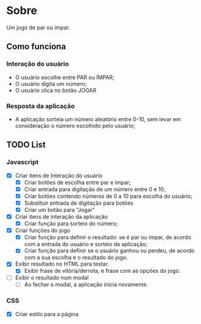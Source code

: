 # Sobre
Um jogo de par ou ímpar.

## Como funciona
### Interação do usuário

- O usuário escolhe entre PAR ou ÍMPAR;
- O usuário digita um número;
- O usuário clica no botão JOGAR

### Resposta da aplicação
- A aplicação sorteia um número aleatório entre 0-10, sem levar em consideração o número escolhido pelo usuário;

## TODO List
### Javascript

- [x] Criar itens de Interação do usuário
   - [x] Criar botões de escolha entre par e impar;
   - [x] Criar entrada para digitação de um número entre 0 e 10;
   - [x] Criar botões contendo números de 0 a 10 para escolha do usuário;
   - [x] Substituir entrada de digitação para botões
   - [x] Criar um botão para "Jogar"

- [x] Criar itens de interação da aplicação
   - [x] Criar função para sorteio do número;

- [x] Criar funções do jogo
   - [x] Criar função para definir o resultado: se é par ou ímpar, de acordo com a entrada do usuário e sorteio da aplicação;
   - [x] Criar função para definir se o usuário ganhou ou perdeu, de acordo com a sua escolha e o resultado do jogo.

- [x] Exibir resultado no HTML para testar.
   - [x] Exibir frase de vitória/derrota, e frase com as opções do jogo.

- [ ] Exibir o resultado num modal
   - [ ] Ao fechar o modal, a aplicação inicia novamente.
### CSS

- [x] Criar estilo para a página